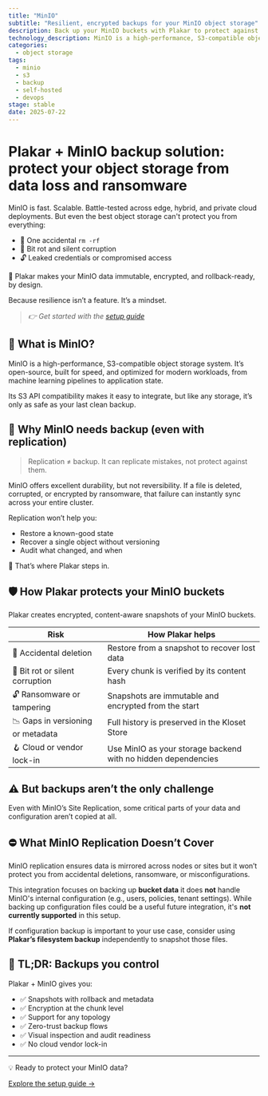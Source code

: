 ```yaml
---
title: "MinIO"
subtitle: "Resilient, encrypted backups for your MinIO object storage"
description: Back up your MinIO buckets with Plakar to protect against data loss, corruption, and ransomware. Immutable, encrypted, and restorable on your terms.
technology_description: MinIO is a high-performance, S3-compatible object storage system designed for cloud-native environments, supporting workloads from AI/ML to unstructured data lakes.
categories:
  - object storage
tags:
  - minio
  - s3
  - backup
  - self-hosted
  - devops
stage: stable
date: 2025-07-22
---
```


# Plakar + MinIO backup solution: protect your object storage from data loss and ransomware

MinIO is fast. Scalable. Battle-tested across edge, hybrid, and private cloud deployments.
But even the best object storage can't protect you from everything:

- 🧍 One accidental `rm -rf`
- 🦠 Bit rot and silent corruption
- 🔓 Leaked credentials or compromised access

🔐 Plakar makes your MinIO data immutable, encrypted, and rollback-ready, by design.

Because resilience isn’t a feature. It’s a mindset.

> *👉 Get started with the [setup guide](docs/main/integrations/minio/)*

## 🧠 What is MinIO?

MinIO is a high-performance, S3-compatible object storage system.
It’s open-source, built for speed, and optimized for modern workloads, from machine learning pipelines to application state.

Its S3 API compatibility makes it easy to integrate, but like any storage, it’s only as safe as your last clean backup.


## 🚨 Why MinIO needs backup (even with replication)

>Replication ≠ backup. It can replicate mistakes, not protect against them.

MinIO offers excellent durability, but not reversibility. If a file is deleted, corrupted, or encrypted by ransomware, that failure can instantly sync across your entire cluster.

Replication won’t help you:

- Restore a known-good state
- Recover a single object without versioning
- Audit what changed, and when

🎯 That’s where Plakar steps in.

## 🛡️ How Plakar protects your MinIO buckets

Plakar creates encrypted, content-aware snapshots of your MinIO buckets.

| **Risk**                        | **How Plakar helps**                                            |
|---------------------------------|------------------------------------------------------------------|
| 🧍 Accidental deletion           | Restore from a snapshot to recover lost data                    |
| 🦠 Bit rot or silent corruption  | Every chunk is verified by its content hash                     |
| 🔓 Ransomware or tampering       | Snapshots are immutable and encrypted from the start            |
| 📉 Gaps in versioning or metadata | Full history is preserved in the Kloset Store                  |
| 🪝 Cloud or vendor lock-in       | Use MinIO as your storage backend with no hidden dependencies   |

## ⚠️ But backups aren’t the only challenge
Even with MinIO’s Site Replication, some critical parts of your data and configuration aren’t copied at all.

## ⛔ What MinIO Replication Doesn’t Cover

MinIO replication ensures data is mirrored across nodes or sites but it won’t protect you from accidental deletions, ransomware, or misconfigurations.

This integration focuses on backing up **bucket data** it does **not** handle MinIO's internal configuration (e.g., users, policies, tenant settings). While backing up configuration files could be a useful future integration, it's **not currently supported** in this setup.

If configuration backup is important to your use case, consider using **Plakar’s filesystem backup** independently to snapshot those files.

## 🔄 TL;DR: Backups you control

Plakar + MinIO gives you:

- ✅ Snapshots with rollback and metadata 
- ✅ Encryption at the chunk level 
- ✅ Support for any topology 
- ✅ Zero-trust backup flows 
- ✅ Visual inspection and audit readiness 
- ✅ No cloud vendor lock-in

---

💡 Ready to protect your MinIO data?

[Explore the setup guide →](docs/main/integrations/minio/)